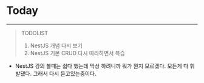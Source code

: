 # Today
--------------------
> TODOLIST
> 
> 1. NestJS 개념 다시 보기
> 2. NestJS 기본 CRUD 다시 따라하면서 복습


- NestJS 강의 볼때는 쉽다 했는데 막상 하려니까 뭐가 뭔지 모르겠다. 모든게 다 휘발됐다. 그래서 다시 듣고있는중이다.


